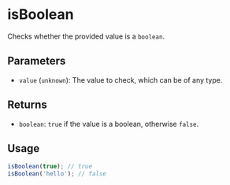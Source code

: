 # isBoolean

Checks whether the provided value is a `boolean`.

## Parameters

* `value` (`unknown`): 
The value to check, which can be of any type.

## Returns

* `boolean`: `true` if the value is a boolean, otherwise `false`.

## Usage

```ts
isBoolean(true); // true
isBoolean('hello'); // false
```
